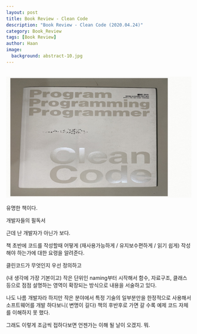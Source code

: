 ```yaml
---
layout: post
title: Book Review - Clean Code
description: "Book Review - Clean Code (2020.04.24)" 
category: Book_Review
tags: [Book Review]
author: Haan
image:
  background: abstract-10.jpg
---
```

<br/>

<img src="/assets/img/BR_190518_클린코드.jpg">

유명한 책이다. 

개발자들의 필독서 

근데 난 개발자가 아닌가 보다. 

책 초반에 코드를 작성할때 어떻게 (재사용가능하게 / 유지보수편하게 / 읽기 쉽게) 작성해야 하는가에 대한 요령을 알려준다. 

클린코드가 무엇인지 우선 정의하고 

(내 생각에 가장 기본이고) 작은 단위인 naming부터 시작해서 함수, 자료구조, 클래스 등으로 점점 설명하는 
영역이 확장되는 방식으로 내용을 서술하고 있다. 

나도 나름 개발자라 하지만 작은 분야에서 특정 기술의 일부분만을 한정적으로 사용해서 소프트웨어를 개발 하다보니( 변명이 길다) 책의 후반후로 가면 갈 수록 예제 코드 자체를 이해하지 못 했다. 

그래도 이렇게 조금씩 접하다보면 언젠가는 이해 될 날이 오겠지. 뭐. 
